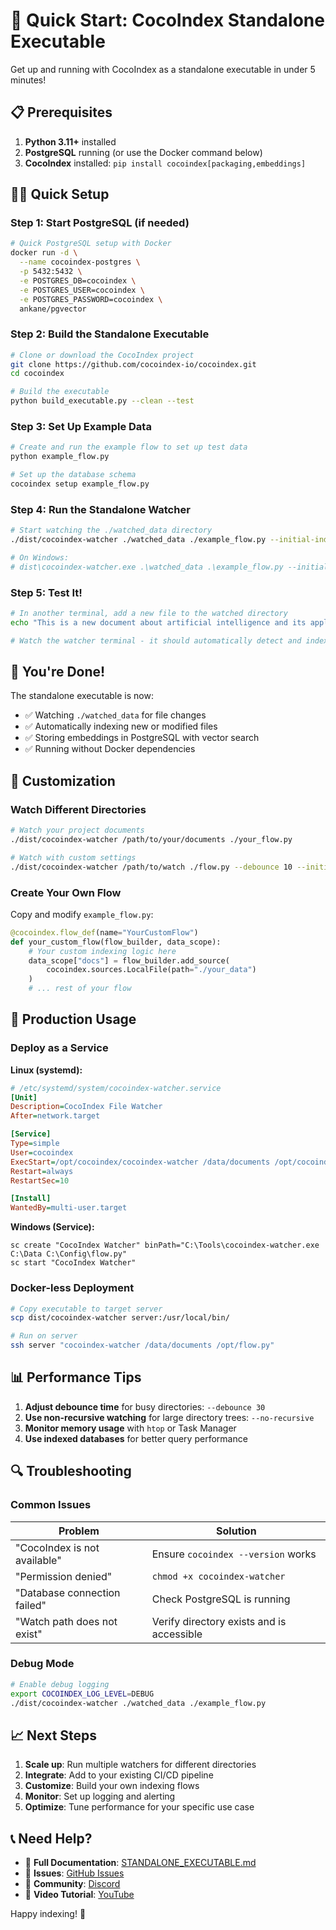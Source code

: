 # 🚀 Quick Start: CocoIndex Standalone Executable

Get up and running with CocoIndex as a standalone executable in under 5 minutes!

## 📋 Prerequisites

1. **Python 3.11+** installed
2. **PostgreSQL** running (or use the Docker command below)
3. **CocoIndex** installed: `pip install cocoindex[packaging,embeddings]`

## 🏃‍♂️ Quick Setup

### Step 1: Start PostgreSQL (if needed)

```bash
# Quick PostgreSQL setup with Docker
docker run -d \
  --name cocoindex-postgres \
  -p 5432:5432 \
  -e POSTGRES_DB=cocoindex \
  -e POSTGRES_USER=cocoindex \
  -e POSTGRES_PASSWORD=cocoindex \
  ankane/pgvector
```

### Step 2: Build the Standalone Executable

```bash
# Clone or download the CocoIndex project
git clone https://github.com/cocoindex-io/cocoindex.git
cd cocoindex

# Build the executable
python build_executable.py --clean --test
```

### Step 3: Set Up Example Data

```bash
# Create and run the example flow to set up test data
python example_flow.py

# Set up the database schema
cocoindex setup example_flow.py
```

### Step 4: Run the Standalone Watcher

```bash
# Start watching the ./watched_data directory
./dist/cocoindex-watcher ./watched_data ./example_flow.py --initial-index

# On Windows:
# dist\cocoindex-watcher.exe .\watched_data .\example_flow.py --initial-index
```

### Step 5: Test It!

```bash
# In another terminal, add a new file to the watched directory
echo "This is a new document about artificial intelligence and its applications in healthcare." > watched_data/new_document.txt

# Watch the watcher terminal - it should automatically detect and index the new file!
```

## 🎉 You're Done!

The standalone executable is now:
- ✅ Watching `./watched_data` for file changes
- ✅ Automatically indexing new or modified files
- ✅ Storing embeddings in PostgreSQL with vector search
- ✅ Running without Docker dependencies

## 🔧 Customization

### Watch Different Directories

```bash
# Watch your project documents
./dist/cocoindex-watcher /path/to/your/documents ./your_flow.py

# Watch with custom settings
./dist/cocoindex-watcher /path/to/watch ./flow.py --debounce 10 --initial-index
```

### Create Your Own Flow

Copy and modify `example_flow.py`:

```python
@cocoindex.flow_def(name="YourCustomFlow")
def your_custom_flow(flow_builder, data_scope):
    # Your custom indexing logic here
    data_scope["docs"] = flow_builder.add_source(
        cocoindex.sources.LocalFile(path="./your_data")
    )
    # ... rest of your flow
```

## 🚀 Production Usage

### Deploy as a Service

**Linux (systemd):**
```ini
# /etc/systemd/system/cocoindex-watcher.service
[Unit]
Description=CocoIndex File Watcher
After=network.target

[Service]
Type=simple
User=cocoindex
ExecStart=/opt/cocoindex/cocoindex-watcher /data/documents /opt/cocoindex/flow.py
Restart=always
RestartSec=10

[Install]
WantedBy=multi-user.target
```

**Windows (Service):**
```batch
sc create "CocoIndex Watcher" binPath="C:\Tools\cocoindex-watcher.exe C:\Data C:\Config\flow.py"
sc start "CocoIndex Watcher"
```

### Docker-less Deployment

```bash
# Copy executable to target server
scp dist/cocoindex-watcher server:/usr/local/bin/

# Run on server
ssh server "cocoindex-watcher /data/documents /opt/flow.py"
```

## 📊 Performance Tips

1. **Adjust debounce time** for busy directories: `--debounce 30`
2. **Use non-recursive watching** for large directory trees: `--no-recursive`
3. **Monitor memory usage** with `htop` or Task Manager
4. **Use indexed databases** for better query performance

## 🔍 Troubleshooting

### Common Issues

| Problem | Solution |
|---------|----------|
| "CocoIndex is not available" | Ensure `cocoindex --version` works |
| "Permission denied" | `chmod +x cocoindex-watcher` |
| "Database connection failed" | Check PostgreSQL is running |
| "Watch path does not exist" | Verify directory exists and is accessible |

### Debug Mode

```bash
# Enable debug logging
export COCOINDEX_LOG_LEVEL=DEBUG
./dist/cocoindex-watcher ./watched_data ./example_flow.py
```

## 📈 Next Steps

1. **Scale up**: Run multiple watchers for different directories
2. **Integrate**: Add to your existing CI/CD pipeline
3. **Customize**: Build your own indexing flows
4. **Monitor**: Set up logging and alerting
5. **Optimize**: Tune performance for your specific use case

## 📞 Need Help?

- 📖 **Full Documentation**: [STANDALONE_EXECUTABLE.md](STANDALONE_EXECUTABLE.md)
- 🐛 **Issues**: [GitHub Issues](https://github.com/cocoindex-io/cocoindex/issues)
- 💬 **Community**: [Discord](https://discord.com/invite/zpA9S2DR7s)
- 🎥 **Video Tutorial**: [YouTube](https://www.youtube.com/@cocoindex-io)

Happy indexing! 🌴 